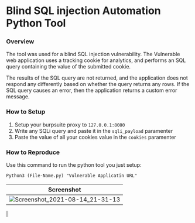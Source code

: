 # Blind SQL injection Automation Python Tool

### Overview

The tool was used for a blind SQL injection vulnerability. The Vulnerable web application uses a tracking cookie for analytics, and performs an SQL query containing the value of the submitted cookie.

The results of the SQL query are not returned, and the application does not respond any differently based on whether the query returns any rows. If the SQL query causes an error, then the application returns a custom error message. 


### How to Setup
1. Setup your burpsuite proxy to `127.0.0.1:8080`
2. Write any SQLi query and paste it in the `sqli_payload` paramenter 
3. Paste the value of all your cookies value in the `cookies` paramenter


### How to Reproduce 
Use this command to run the python tool you just setup:

`Python3 (File-Name.py) "Vulnerable Applicatin URL"`


| Screenshot |
|------------|
|![Screenshot_2021-08-14_21-31-13](https://user-images.githubusercontent.com/68829493/129447871-2ea99dda-c312-4229-ab89-782ee70acc19.png)
|



